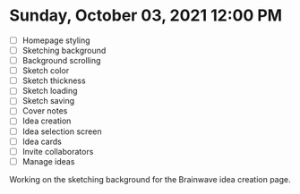 # Sunday, October 03, 2021 12:00 PM
- [ ] Homepage styling
- [ ] Sketching background
- [ ] Background scrolling
- [ ] Sketch color
- [ ] Sketch thickness
- [ ] Sketch loading
- [ ] Sketch saving
- [ ] Cover notes
- [ ] Idea creation
- [ ] Idea selection screen
- [ ] Idea cards
- [ ] Invite collaborators
- [ ] Manage ideas

Working on the sketching background for the Brainwave idea creation page.
